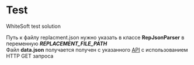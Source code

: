 # Test
WhiteSoft test solution

Путь к файлу replacment.json нужно указать в классе **RepJsonParser** в переменную _**REPLACEMENT_FILE_PATH**_<br/>
Файл **data.json** получается получен с указанного [API](https://raw.githubusercontent.com/thewhitesoft/student-2022-assignment/main/data.json) с использованием HTTP GET запроса

